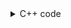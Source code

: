 <details><summary>C++ code</summary>

Runtime: `242 ms`, faster than `64.47%`.<br>
Memory Usage: `78.4 MB`, less than `76.81%`.

![](assets/20221204141041.png)

</details>
